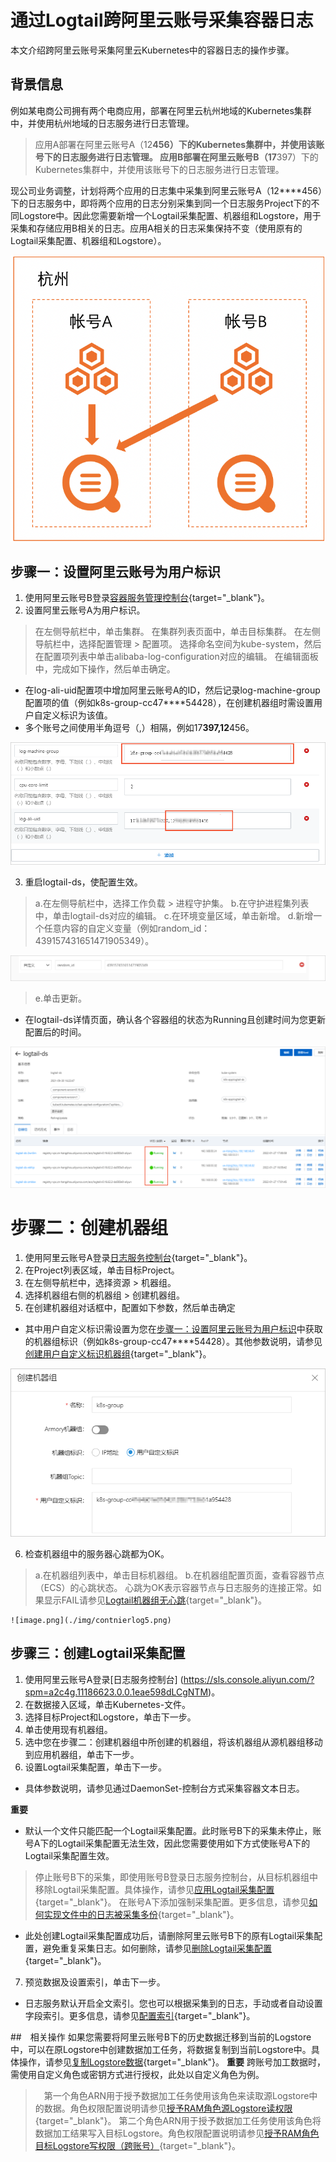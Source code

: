 # 通过Logtail跨阿里云账号采集容器日志

本文介绍跨阿里云账号采集阿里云Kubernetes中的容器日志的操作步骤。

## 背景信息

例如某电商公司拥有两个电商应用，部署在阿里云杭州地域的Kubernetes集群中，并使用杭州地域的日志服务进行日志管理。
> 应用A部署在阿里云账号A（12****456）下的Kubernetes集群中，并使用该账号下的日志服务进行日志管理。
> 应用B部署在阿里云账号B（17****397）下的Kubernetes集群中，并使用该账号下的日志服务进行日志管理。

现公司业务调整，计划将两个应用的日志集中采集到阿里云账号A（12****456）下的日志服务中，即将两个应用的日志分别采集到同一个日志服务Project下的不同Logstore中。因此您需要新增一个Logtail采集配置、机器组和Logstore，用于采集和存储应用B相关的日志。应用A相关的日志采集保持不变（使用原有的Logtail采集配置、机器组和Logstore）。

  ![image.png](./img/contnierlog.png)

## 步骤一：设置阿里云账号为用户标识
1. 使用阿里云账号B登录[容器服务管理控制台](https://cs.console.aliyun.com/?spm=a2c4g.11186623.0.0.490e598dKX7ysr){target="_blank"}。
2. 设置阿里云账号A为用户标识。
  > 在左侧导航栏中，单击集群。
  > 在集群列表页面中，单击目标集群。
  > 在左侧导航栏中，选择配置管理 > 配置项。
  > 选择命名空间为kube-system，然后在配置项列表中单击alibaba-log-configuration对应的编辑。
  > 在编辑面板中，完成如下操作，然后单击确定。
  - 在log-ali-uid配置项中增加阿里云账号A的ID，然后记录log-machine-group配置项的值（例如k8s-group-cc47****54428），在创建机器组时需设置用户自定义标识为该值。
  - 多个账号之间使用半角逗号（,）相隔，例如17****397,12****456。

   ![image.png](./img/contnierlog2.png)

3. 重启logtail-ds，使配置生效。
  > a.在左侧导航栏中，选择工作负载 > 进程守护集。
  > b.在守护进程集列表中，单击logtail-ds对应的编辑。
  > c.在环境变量区域，单击新增。
  > d.新增一个任意内容的自定义变量（例如random_id：439157431651471905349）。

   ![image.png](./img/contnierlog6.png)

  > e.单击更新。
  - 在logtail-ds详情页面，确认各个容器组的状态为Running且创建时间为您更新配置后的时间。

   ![image.png](./img/contnierlog3.png)

   # 步骤二：创建机器组
  1.  使用阿里云账号A登录[日志服务控制台](https://account.alibabacloud.com/login/login.htm?oauth_callback=https://sls.console.aliyun.com/?spm=a2c4g.11186623.0.0.490e598dKX7ysr){target="_blank"}。
  2. 在Project列表区域，单击目标Project。
  3. 在左侧导航栏中，选择资源 > 机器组。
  4. 选择机器组右侧的机器组 > 创建机器组。
  5. 在创建机器组对话框中，配置如下参数，然后单击确定
  - 其中用户自定义标识需设置为您在[步骤一：设置阿里云账号为用户标识](./aliyunAcountlog.md)中获取的机器组标识（例如k8s-group-cc47****54428）。其他参数说明，请参见[创建用户自定义标识机器组](https://help.aliyun.com/zh/sls/user-guide/create-a-custom-identifier-based-machine-group?spm=a2c4g.11186623.0.i1#concept-gyy-k3q-zdb){target="_blank"}。

  ![image.png](./img/contnierlog4.png)

  6. 检查机器组中的服务器心跳都为OK。
  > a.在机器组列表中，单击目标机器组。
  > b.在机器组配置页面，查看容器节点（ECS）的心跳状态。
  心跳为OK表示容器节点与日志服务的连接正常。如果显示FAIL请参见[Logtail机器组无心跳](https://help.aliyun.com/zh/sls/user-guide/troubleshoot-the-errors-related-to-logtail-machine-groups?spm=a2c4g.11186623.0.i2#concept-nfs-hs3-bfb){target="_blank"}。

    ![image.png](./img/contnierlog5.png)

## 步骤三：创建Logtail采集配置
1. 使用阿里云账号A登录[日志服务控制台] (https://sls.console.aliyun.com/?spm=a2c4g.11186623.0.0.1eae598dLCgNTM)。
2. 在数据接入区域，单击Kubernetes-文件。
3. 选择目标Project和Logstore，单击下一步。
4. 单击使用现有机器组。
5. 选中您在步骤二：创建机器组中所创建的机器组，将该机器组从源机器组移动到应用机器组，单击下一步。
6. 设置Logtail采集配置，单击下一步。
- 具体参数说明，请参见通过DaemonSet-控制台方式采集容器文本日志。
 
 **重要**
 -  默认一个文件只能匹配一个Logtail采集配置。此时账号B下的采集未停止，账号A下的Logtail采集配置无法生效，因此您需要使用如下方式使账号A下的Logtail采集配置生效。
   > 停止账号B下的采集，即使用账号B登录日志服务控制台，从目标机器组中移除Logtail采集配置。具体操作，请参见[应用Logtail采集配置](https://help.aliyun.com/zh/sls/user-guide/manage-machine-groups?spm=a2c4g.11186623.0.i19#section-gqq-rp1-ry){target="_blank"}。
   > 在账号A下添加强制采集配置。更多信息，请参见[如何实现文件中的日志被采集多份](https://help.aliyun.com/zh/sls/user-guide/what-do-i-do-if-i-want-to-use-multiple-logtail-configurations-to-collect-logs-from-a-log-file?spm=a2c4g.11186623.0.i21#concept-2180900){target="_blank"}。
- 此处创建Logtail采集配置成功后，请删除阿里云账号B下的原有Logtail采集配置，避免重复采集日志。如何删除，请参见[删除Logtail采集配置](https://help.aliyun.com/zh/sls/user-guide/manage-logtail-configurations-for-log-collection?spm=a2c4g.11186623.0.i20#section-vgw-rm1-ry){target="_blank"}。

7. 预览数据及设置索引，单击下一步。
- 日志服务默认开启全文索引。您也可以根据采集到的日志，手动或者自动设置字段索引。更多信息，请参见[配置索引](https://help.aliyun.com/zh/sls/user-guide/create-indexes?spm=a2c4g.11186623.0.i24#task-jqz-v55-cfb){target="_blank"}。

##　相关操作
如果您需要将阿里云账号B下的历史数据迁移到当前的Logstore中，可以在原Logstore中创建数据加工任务，将数据复制到当前Logstore中。具体操作，请参见[复制Logstore数据](https://help.aliyun.com/zh/sls/user-guide/replicate-data-from-a-logstore?spm=a2c4g.11186623.0.i29#task-2036148){target="_blank"}。
 **重要** 跨账号加工数据时，需使用自定义角色或密钥方式进行授权，此处以自定义角色为例。
 >　第一个角色ARN用于授予数据加工任务使用该角色来读取源Logstore中的数据。角色权限配置说明请参见[授予RAM角色源Logstore读权限](https://help.aliyun.com/zh/sls/user-guide/access-data-by-using-a-custom-role?spm=a2c4g.11186623.0.i37#section-wms-rsm-fgd){target="_blank"}。
 > 第二个角色ARN用于授予数据加工任务使用该角色将数据加工结果写入目标Logstore。角色权限配置说明请参见[授予RAM角色目标Logstore写权限（跨账号）](https://help.aliyun.com/zh/sls/user-guide/access-data-by-using-a-custom-role?spm=a2c4g.11186623.0.i41#section-5y6-5dk-etx){target="_blank"}。











